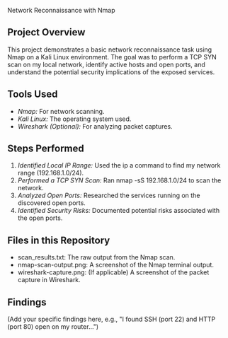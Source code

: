  Network Reconnaissance with Nmap

## Project Overview
This project demonstrates a basic network reconnaissance task using Nmap on a Kali Linux environment. The goal was to perform a TCP SYN scan on my local network, identify active hosts and open ports, and understand the potential security implications of the exposed services.

## Tools Used
* *Nmap:* For network scanning.
* *Kali Linux:* The operating system used.
* *Wireshark (Optional):* For analyzing packet captures.

## Steps Performed
1.  *Identified Local IP Range:* Used the ip a command to find my network range (192.168.1.0/24).
2.  *Performed a TCP SYN Scan:* Ran nmap -sS 192.168.1.0/24 to scan the network.
3.  *Analyzed Open Ports:* Researched the services running on the discovered open ports.
4.  *Identified Security Risks:* Documented potential risks associated with the open ports.

## Files in this Repository
* scan_results.txt: The raw output from the Nmap scan.
* nmap-scan-output.png: A screenshot of the Nmap terminal output.
* wireshark-capture.png: (If applicable) A screenshot of the packet capture in Wireshark.

## Findings
(Add your specific findings here, e.g., "I found SSH (port 22) and HTTP (port 80) open on my router...")
